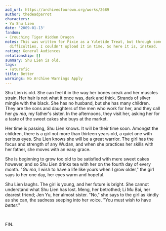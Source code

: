 ```yaml
---
ao3_url: https://archiveofourown.org/works/2689
author: thedeadparrot
characters:
- Yu Shu Lien
date: '2009-01-13'
fandom:
- Crouching Tiger Hidden Dragon
notes: This was written for Pixie as a Yuletide Treat, but through some technical
  difficulties, I couldn't upload it in time. So here it is, instead.
rating: General Audiences
relationship: []
summary: Shu Lien is old.
tags:
- Futurefic
title: Better
warnings: No Archive Warnings Apply
---
```


Shu Lien is old. She can feel it in the way her bones creak and her muscles strain. Her hair is not what it once was, dark and thick. Strands of silver mingle with the black. She has no husband, but she has many children. They are the sons and daughters of the men who work for her, and they call her *gu ma*, my father's sister. In the afternoons, they visit her, asking her for a taste of the sweet cakes she buys at the market.

Her time is passing, Shu Lien knows. It will be their time soon. Amongst the children, there is a girl not more than thirteen years old, a quiet one with serious eyes. Shu Lien knows she will be a great warrior. The girl has the focus and strength of any Wudan, and when she practices her skills with her father, she moves with an easy grace.

She is beginning to grow too old to be satisfied with mere sweet cakes however, and so Shu Lien drinks tea with her on the fourth day of every month. "*Gu ma*, I wish to have a life like yours when I grow older," the girl says to her one day, her eyes warm and hopeful.

Shu Lien laughs. The girl is young, and her future is bright. She cannot understand what Shu Lien has lost. Meng, her betrothed; Li Mu Bai, her dearest friend; Jen Yu, her almost sister. "No," she says to the girl as kindly as she can, the sadness seeping into her voice. "You must wish to have *better*."

 

FIN.